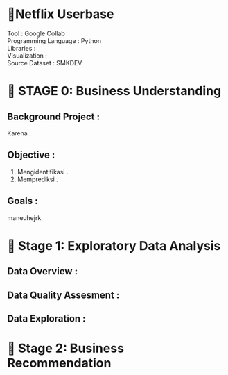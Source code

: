 # 📔**Netflix Userbase**
Tool : Google Collab <br>
Programming Language : Python <br>
Libraries : <br>
Visualization : <br>
Source Dataset : SMKDEV <br>

# 📂 STAGE 0: Business Understanding
## Background Project :
Karena .

## Objective :
1. Mengidentifikasi .
2. Memprediksi .

## Goals :
maneuhejrk

# 📂 Stage 1: Exploratory Data Analysis
## Data Overview :

## Data Quality Assesment :

## Data Exploration :

# 📂 Stage 2: Business Recommendation

